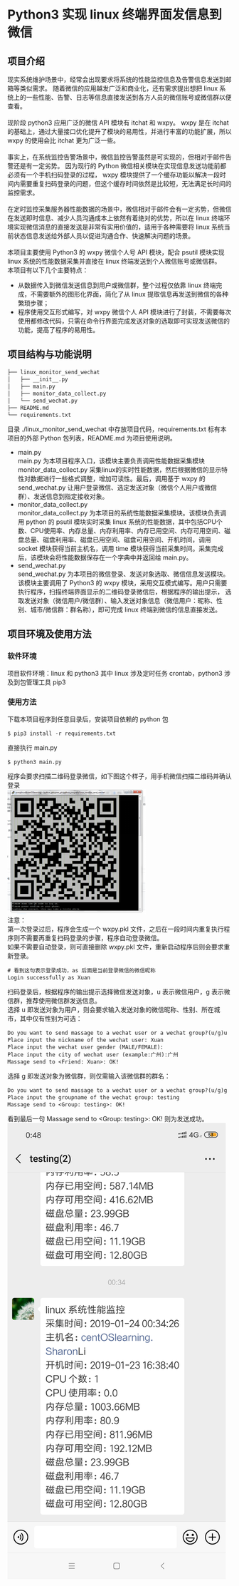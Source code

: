 # Python3 实现 linux 终端界面发信息到微信
## 项目介绍
现实系统维护场景中，经常会出现要求将系统的性能监控信息及告警信息发送到邮箱等类似需求。
随着微信的应用越发广泛和商业化，还有需求提出想把 linux 系统上的一些性能、告警、日志等信息直接发送到各方人员的微信账号或微信群以便查看。</br>
</br>
现阶段 python3 应用广泛的微信 API 模块有 itchat 和 wxpy。 
wxpy 是在 itchat 的基础上，通过大量接口优化提升了模块的易用性，并进行丰富的功能扩展，所以 wxpy 的使用会比 itchat 更为广泛一些。</br>
</br>
事实上，在系统监控告警场景中，微信监控告警虽然是可实现的，但相对于邮件告警还是有一定劣势。
因为现行的 Python 微信相关模块在实现信息发送功能前都必须有一个手机扫码登录的过程，
wxpy 模块提供了一个缓存功能以解决一段时间内需要重复扫码登录的问题，但这个缓存时间依然是比较短，无法满足长时间的监控需求。</br>
</br>
在定时监控采集服务器性能数据的场景中，微信相对于邮件会有一定劣势，但微信在发送即时信息、减少人员沟通成本上依然有着绝对的优势，所以在 linux 终端环境实现微信消息的直接发送是非常有实用价值的，适用于各种需要将 linux 系统当前状态信息发送给外部人员以促进沟通合作、快速解决问题的场景。</br>
</br>
本项目主要使用 Python3 的 wxpy 微信个人号 API 模块，配合 psutil 模块实现 linux 系统的性能数据采集并直接在 linux 终端发送到个人微信账号或微信群。</br>
本项目有以下几个主要特点：</br>
* 从数据传入到微信发送信息到用户或微信群，整个过程仅依靠 linux 终端完成，不需要额外的图形化界面，简化了从 linux 提取信息再发送到微信的各种繁琐步骤；
* 程序使用交互形式编写，对 wxpy 微信个人 API 模块进行了封装，不需要每次使用都修改代码，只需在命令行界面完成发送对象的选取即可实现发送微信的功能，提高了程序的易用性。
## 项目结构与功能说明
```
├── linux_monitor_send_wechat
│   ├── __init__.py
│   ├── main.py
│   ├── monitor_data_collect.py
│   └── send_wechat.py
├── README.md
└── requirements.txt
```
目录 ./linux_monitor_send_wechat 中存放项目代码，requirements.txt 标有本项目的外部 Python 包列表，README.md 为项目使用说明。
* main.py </br>
main.py 为本项目程序入口，该模块主要负责调用性能数据采集模块 monitor_data_collect.py 采集linux的实时性能数据，然后根据微信的显示特性对数据进行一些格式调整，增加可读性。最后，调用基于 wxpy 的 send_wechat.py 让用户登录微信、选定发送对象（微信个人用户或微信群）、发送信息到指定接收对象。
* monitor_data_collect.py </br>
monitor_data_collect.py 为本项目的系统性能数据采集模块。该模块负责调用 python 的 psutil 模块实时采集 linux 系统的性能数据，其中包括CPU个数、CPU使用率、内存总量、内存利用率、内存已用空间、内存可用空间、磁盘总量、磁盘利用率、磁盘已用空间、磁盘可用空间、开机时间，调用 socket 模块获得当前主机名，调用 time 模块获得当前采集时间。采集完成后，该模块会将性能数据保存在一个字典中并返回给 main.py。
* send_wechat.py </br>
send_wechat.py 为本项目的微信登录、发送对象选取、微信信息发送模块。该模块主要调用了 Python3 的 wxpy 模块，采用交互模式编写。用户只需要执行程序，扫描终端界面显示的二维码登录微信后，根据程序的输出提示， 选取发送对象（微信用户/微信群）、输入发送对象信息（微信用户：昵称、性别、城市/微信群：群名称），即可完成 linux 终端到微信的信息直接发送。
## 项目环境及使用方法
### 软件环境
项目软件环境：linux 和 python3
其中 linux 涉及定时任务 crontab，python3 涉及到包管理工具 pip3
### 使用方法
下载本项目程序到任意目录后，安装项目依赖的 python 包
```
$ pip3 install -r requirements.txt
```
直接执行 main.py
```
$ python3 main.py
```
程序会要求扫描二维码登录微信，如下图这个样子，用手机微信扫描二维码并确认登录</br>
![](https://github.com/dearxuany/Sharon_Technology_learning_note/blob/master/note_images/Python_note_images/linux_send_wechat_QR.png)</br>
注意：</br>
第一次登录过后，程序会生成一个 wxpy.pkl 文件，之后在一段时间内重复执行程序则不需要再重复扫码登录的步骤，程序自动登录微信。</br>
如果不需要自动登录，则可直接删除 wxpy.pkl 文件，重新启动程序后则会要求重新登录。</br>
```
# 看到这句表示登录成功，as 后面是当前登录微信的微信昵称
Login successfully as Xuan
```
扫码登录后，根据程序的输出提示选择微信发送对象，u 表示微信用户，g 表示微信群，推荐使用微信群发送信息。</br>
选择 u 即发送对象为用户，则会要求输入发送对象的微信昵称、性别、所在城市，其中仅有性别为可选：
```
Do you want to send massage to a wechat user or a wechat group?(u/g)u
Place input the nickname of the wechat user: Xuan
Place input the wechat user gender (MALE/FEMALE):
Place input the city of wechat user (example:广州):广州
Massage send to <Friend: Xuan>: OK!
```
选择 g 即发送对象为微信群，则仅需输入该微信群的群名：
```
Do you want to send massage to a wechat user or a wechat group?(u/g)g
Place input the groupname of the wechat group: testing
Massage send to <Group: testing>: OK!
```
看到最后一句 Massage send to <Group: testing>: OK! 则为发送成功。</br>
![](https://github.com/dearxuany/Sharon_Technology_learning_note/blob/master/note_images/Python_note_images/linux_send_wechat.jpg)
